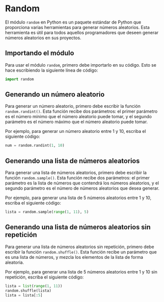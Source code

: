 # Random

El módulo `random` en Python es un paquete estándar de Python que proporciona varias herramientas para generar números aleatorios. Esta herramienta es útil para todos aquellos programadores que deseen generar números aleatorios en sus proyectos.

## Importando el módulo

Para usar el módulo `random`, primero debe importarlo en su código. Esto se hace escribiendo la siguiente línea de código:

```python
import random
```

## Generando un número aleatorio

Para generar un número aleatorio, primero debe escribir la función `random.randint()`. Esta función recibe dos parámetros: el primer parámetro es el número mínimo que el número aleatorio puede tomar, y el segundo parámetro es el número máximo que el número aleatorio puede tomar.

Por ejemplo, para generar un número aleatorio entre 1 y 10, escriba el siguiente código:

```python
num = random.randint(1, 10)
```

## Generando una lista de números aleatorios

Para generar una lista de números aleatorios, primero debe escribir la función `random.sample()`. Esta función recibe dos parámetros: el primer parámetro es la lista de números que contendrá los números aleatorios, y el segundo parámetro es el número de números aleatorios que desea generar.

Por ejemplo, para generar una lista de 5 números aleatorios entre 1 y 10, escriba el siguiente código:

```python
lista = random.sample(range(1, 11), 5)
```

## Generando una lista de números aleatorios sin repetición

Para generar una lista de números aleatorios sin repetición, primero debe escribir la función `random.shuffle()`. Esta función recibe un parámetro que es una lista de números, y mezcla los elementos de la lista de forma aleatoria.

Por ejemplo, para generar una lista de 5 números aleatorios entre 1 y 10 sin repetición, escriba el siguiente código:

```python
lista = list(range(1, 11))
random.shuffle(lista)
lista = lista[:5]
```